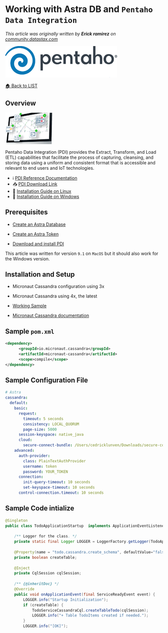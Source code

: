 # Working with Astra DB and `Pentaho Data Integration`

*This article was originally written by **Erick ramirez** on [community.datastax.com](https://community.datastax.com/articles/12289/how-to-connect-to-astra-db-from-pentaho-data-integ.html)*

<img src="img/logo-pentaho.png" height="100px" />

[🏠 Back to LIST](../README.MD)

## Overview

<img src="img/pdi.png" height="100px" />

Pentaho Data Integration (PDI) provides the Extract, Transform, and Load (ETL) capabilities that facilitate the process of capturing, cleansing, and storing data using a uniform and consistent format that is accessible and relevant to end users and IoT technologies.

- ℹ️ [PDI Reference Documentation](#)
- 📥 [PDI Download Link](https://sourceforge.net/projects/pentaho/)
- 📘 [Installation Guide on Linux](https://www.hitachivantara.com/en-us/pdf/white-paper/pentaho-ce-installation-guide-on-linux-operating-system-whitepaper.pdf)
- 📘 [Installation Guide on Windows](https://www.hitachivantara.com/en-us/pdf/white-paper/pentaho-community-edition-installation-guide-for-windows-whitepaper.pdf)
   
## Prerequisites

- [Create an Astra Database]()

- [Create an Astra Token]()

- [Download and install PDI](https://sourceforge.net/projects/pentaho/)

This article was written for version `9.1` on `MacOS` but it should also work for the Windows version.

## Installation and Setup

- Micronaut Cassandra configuration using 3x
- Micronaut Cassandra using 4x, the latest

- [Working Sample](https://github.com/clun/astra-native-java/tree/main/astra-todo-micronaut)

- [Micronaut Cassandra documentation](https://micronaut-projects.github.io/micronaut-cassandra/latest/guide/)


## Sample `pom.xml`

```xml
<dependency>
      <groupId>io.micronaut.cassandra</groupId>
      <artifactId>micronaut-cassandra</artifactId>
      <scope>compile</scope>
</dependency>
```

## Sample Configuration File

```yaml
# Astra
cassandra:
  default:
    basic:
      request:
        timeout: 5 seconds
        consistency: LOCAL_QUORUM
        page-size: 5000
      session-keyspace: native_java
      cloud:
        secure-connect-bundle: /Users/cedricklunven/Downloads/secure-connect-workshops.zip
    advanced:
      auth-provider:
        class: PlainTextAuthProvider
        username: token
        password: YOUR_TOKEN
      connection:
        init-query-timeout: 10 seconds          
        set-keyspace-timeout: 10 seconds
      control-connection.timeout: 10 seconds
```

## Sample Code intialize

```java
@Singleton
public class TodoApplicationStartup  implements ApplicationEventListener<ServiceReadyEvent> {

    /** Logger for the class. */
    private static final Logger LOGGER = LoggerFactory.getLogger(TodoApplicationStartup.class);
    
    @Property(name = "todo.cassandra.create_schema", defaultValue="false")
    private boolean createTable;
    
    @Inject 
    private CqlSession cqlSession;
    
    /** {@inheritDoc} */
    @Override
    public void onApplicationEvent(final ServiceReadyEvent event) {
        LOGGER.info("Startup Initialization");
        if (createTable) {
            TodoServiceCassandraCql.createTableTodo(cqlSession);
            LOGGER.info("+ Table TodoItems created if needed.");
        }
        LOGGER.info("[OK]");
```        


